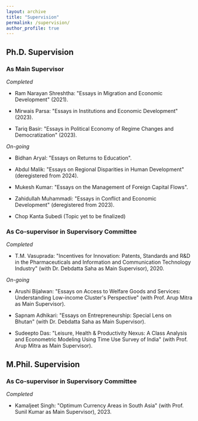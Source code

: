 ```yaml
---
layout: archive
title: "Supervision"
permalink: /supervision/
author_profile: true
---
```


## Ph.D. Supervision

### As Main Supervisor

*Completed*

* Ram Narayan Shreshtha: "Essays in Migration and Economic Development" (2021).

* Mirwais Parsa: "Essays in Institutions and Economic Development" (2023).

* Tariq Basir: "Essays in Political Economy of Regime Changes and Democratization" (2023).

*On-going*

* Bidhan Aryal: "Essays on Returns to Education".

* Abdul Malik: "Essays on Regional Disparities in Human Development" (deregistered from 2024).

* Mukesh Kumar: "Essays on the Management of Foreign Capital Flows".

* Zahidullah Muhammadi: "Essays in Conflict and Economic Development" (deregistered from 2023).

* Chop Kanta Subedi (Topic yet to be finalized)

### As Co-supervisor in Supervisory Committee

*Completed*

* T.M. Vasuprada: "Incentives for Innovation: Patents, Standards and R\&D in the Pharmaceuticals and Information and Communication Technology Industry" (with Dr. Debdatta Saha as Main Supervisor), 2020.

*On-going*

* Arushi Bijalwan: "Essays on Access to Welfare Goods and Services: Understanding Low-income Cluster's Perspective" (with Prof. Arup Mitra as Main Supervisor).

* Sapnam Adhikari: "Essays on Entrepreneurship: Special Lens on Bhutan" (with Dr. Debdatta Saha as Main Supervisor).

* Sudeepto Das: "Leisure, Health & Productivity Nexus: A Class Analysis and Econometric Modeling Using Time Use Survey of India" (with Prof. Arup Mitra as Main Supervisor).


## M.Phil. Supervision

### As Co-supervisor in Supervisory Committee

*Completed*

* Kamaljeet Singh: "Optimum Currency Areas in South Asia" (with Prof. Sunil Kumar as Main Supervisor), 2023.

